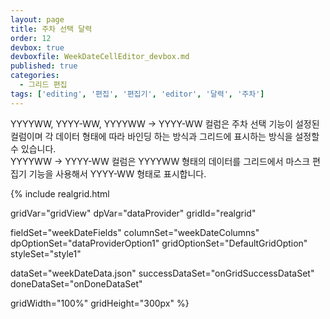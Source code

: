 ```yaml
---
layout: page
title: 주차 선택 달력
order: 12
devbox: true
devboxfile: WeekDateCellEditor_devbox.md
published: true
categories:
  - 그리드 편집
tags: ['editing', '편집', '편집기', 'editor', '달력', '주차']
---
```


YYYYWW, YYYY-WW, YYYYWW -> YYYY-WW 컬럼은 주차 선택 기능이 설정된 컬럼이며 각 데이터 형태에 따라 바인딩 하는 방식과 그리드에 표시하는 방식을 설정할 수 있습니다.  
YYYYWW -> YYYY-WW 컬럼은 YYYYWW 형태의 데이터를 그리드에서 마스크 편집기 기능을 사용해서 YYYY-WW 형태로 표시합니다.


<script>
  var onGridSuccessDataSet = function(data, textStatus, jqXHR) {
    dataProvider.setRows(data);
  }
  var onDoneDataSet = function() {
    gridView.setColumnProperty("dateTime3","displayRegExp", /^([0-9]{4})([0-9]{2})$/)
    gridView.setColumnProperty("dateTime3","displayReplace", "$1-$2")
  }
</script>

{% include realgrid.html

  gridVar="gridView"
  dpVar="dataProvider"
  gridId="realgrid"

  fieldSet="weekDateFields"
  columnSet="weekDateColumns"
  dpOptionSet="dataProviderOption1"
  gridOptionSet="DefaultGridOption"
  styleSet="style1"

  dataSet="weekDateData.json"
  successDataSet="onGridSuccessDataSet"
  doneDataSet="onDoneDataSet"

  gridWidth="100%"
  gridHeight="300px" %}